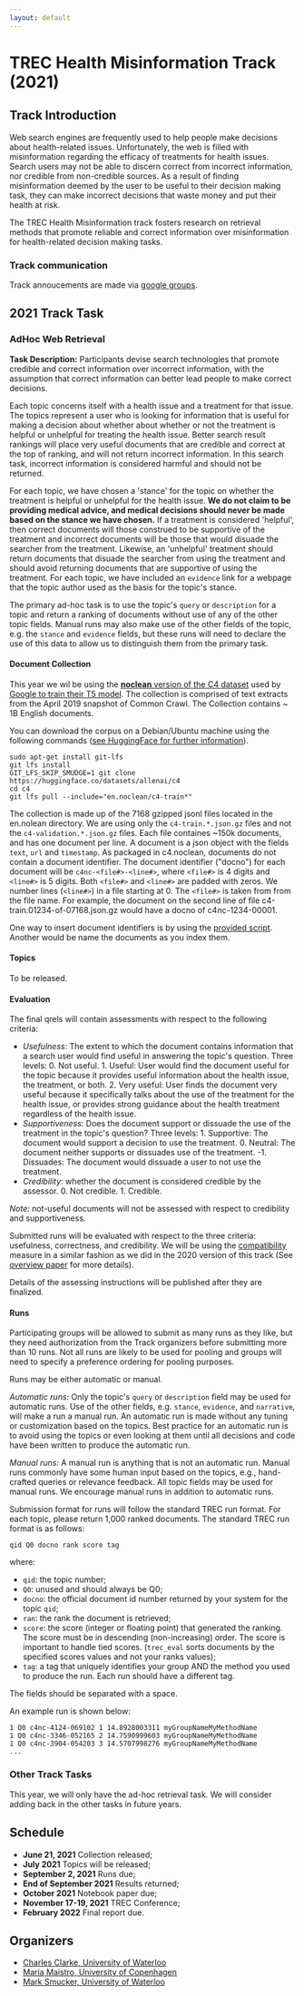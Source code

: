 ```yaml
---
layout: default
---
```


# TREC Health Misinformation Track (2021)

## Track Introduction

Web search engines are frequently used to help people make decisions about health-related issues.  Unfortunately, the web is filled with misinformation regarding the efficacy of treatments for health issues.  Search users may not be able to discern correct from incorrect information, nor credible from non-credible sources.  As a result of finding misinformation deemed by the user to be useful to their decision making task, they can make incorrect decisions that waste money and put their health at risk.

The TREC Health Misinformation track fosters research on retrieval methods that promote reliable and correct information over misinformation for health-related decision making tasks.

### Track communication

Track annoucements are made via [google groups](https://groups.google.com/forum/#!forum/trec-health-misinformation-track).  

## 2021 Track Task

### AdHoc Web Retrieval

**Task Description:** Participants devise search technologies that promote credible and correct information over incorrect information, with the assumption that correct information can better lead people to make correct decisions.

Each topic concerns itself with a health issue and a treatment for that issue.  The topics represent a user who is looking for information that is useful for making a decision about whether about whether or not the treatment is helpful or unhelpful for treating the health issue.  Better search result rankings will place very useful documents that are credible and correct at the top of ranking, and will not return incorrect information.  In this search task, incorrect information is considered harmful and should not be returned.  

For each topic, we have chosen a 'stance' for the topic on whether the treatment is helpful or unhelpful for the health issue.  **We do not claim to be providing medical advice, and medical decisions should never be made based on the stance we have chosen.**  If a treatment is considered 'helpful', then correct documents will those construed to be supportive of the treatment and incorrect documents will be those that would disuade the searcher from the treatment.  Likewise, an 'unhelpful' treatment should return documents that disuade the searcher from using the treatment and should avoid returning documents that are supportive of using the treatment.  For each topic, we have included an `evidence` link for a webpage that the topic author used as the basis for the topic's stance.  

The primary ad-hoc task is to use the topic's `query` or `description` for a topic and return a ranking of documents without use of any of the other topic fields.  Manual runs may also make use of the other fields of the topic, e.g. the `stance` and `evidence` fields, but these runs will need to declare the use of this data to allow us to distinguish them from the primary task.

#### Document Collection

This year we wil be using the [**noclean** version of the C4 dataset](https://huggingface.co/datasets/allenai/c4) used by [Google to train their T5 model](https://www.tensorflow.org/datasets/catalog/c4). The collection is comprised of text extracts from the April 2019 snapshot of Common Crawl. The Collection contains \~ 1B English documents.

You can download the corpus on a Debian/Ubuntu machine using the following commands ([see HuggingFace for further information](https://huggingface.co/datasets/allenai/c4)).
```
sudo apt-get install git-lfs 
git lfs install
GIT_LFS_SKIP_SMUDGE=1 git clone https://huggingface.co/datasets/allenai/c4
cd c4
git lfs pull --include="en.noclean/c4-train*"
```
The collection is made up of the 7168 gzipped jsonl files located in the en.nolean directory.  We are using only the `c4-train.*.json.gz` files and not the `c4-validation.*.json.gz` files.  Each file containes \~150k documents, and has one document per line. A document is a json object with the fields `text`, `url` and `timestamp`. As packaged in c4.noclean, documents do not contain a document identifier. The document identifier ("docno") for each document will be `c4nc-<file#>-<line#>`, where `<file#>` is 4 digits and `<line#>` is 5 digits.  Both `<file#>` and `<line#>` are padded with zeros. We number lines (`<line#>`) in a file starting at 0. The `<file#>` is taken from from the file name. For example, the document on the second line of file c4-train.01234-of-07168.json.gz would have a docno of c4nc-1234-00001.

One way to insert document identifiers is by using the [provided script](renamer.go). Another would be name the documents as you index them.

#### Topics

To be released.

#### Evaluation

The final qrels will contain assessments with respect to the following criteria:
* *Usefulness*: The extent to which the document contains information that a search user would find useful in answering the topic's question.  Three levels: 0. Not useful. 1.  Useful: User would find the document useful for the topic because it provides useful information about the health issue, the treatment, or both. 2. Very useful: User finds the document very useful because it specifically talks about the use of the treatment for the health issue, or provides strong guidance about the health treatment regardless of the health issue.
* *Supportiveness*: Does the document support or dissuade the use of the treatment in the topic's question?  Three levels: 1. Supportive: The document would support a decision to use the treatment.  0. Neutral: The document neither supports or dissuades use of the treatment. -1. Dissuades: The document would dissuade a user to not use the treatment.
* *Credibility*: whether the document is considered credible by the assessor. 0. Not credible.  1. Credible.

*Note:* not-useful documents will not be assessed with respect to credibility and supportiveness. 

Submitted runs will be evaluated with respect to the three criteria: usefulness, correctness, and credibility. We will be using the [compatibility](https://github.com/claclark/Compatibility) measure in a similar fashion as we did in the 2020 version of this track (See [overview paper](https://trec.nist.gov/pubs/trec29/papers/OVERVIEW.HM.pdf) for more details). 

Details of the assessing instructions will be published after they are finalized. 

#### Runs 

Participating groups will be allowed to submit as many runs as they like, but they need authorization from the Track organizers before submitting more than 10 runs. Not all runs are likely to be used for pooling and groups will need to specify a preference ordering for pooling purposes.

Runs may be either automatic or manual. 

*Automatic runs:* Only the topic's `query` or `description` field may be used for automatic runs.  Use of the other fields, e.g. `stance`, `evidence`, and `narrative`, will make a run a manual run.  An automatic run is made without any tuning or customization based on the topics.  Best practice for an automatic run is to avoid using the topics or even looking at them until all decisions and code have been written to produce the automatic run. 

*Manual runs:* A manual run is anything that is not an automatic run. Manual runs commonly have some human input based on the topics, e.g., hand-crafted queries or relevance feedback. All topic fields may be used for manual runs.  We encourage manual runs in addition to automatic runs.  

Submission format for runs will follow the standard TREC run format.  For each topic, please return 1,000 ranked documents.  The standard TREC run format is as follows:

```
qid Q0 docno rank score tag
```
where:
* `qid`: the topic number;
* `Q0`: unused and should always be Q0;
* `docno`: the official document id number returned by your system for the topic `qid`;
* `ran`: the rank the document is retrieved;
* `score`: the score (integer or floating point) that generated the ranking. The score must be in descending (non-increasing) order. The score is important to handle tied scores. (`trec_eval` sorts documents by the specified scores values and not your ranks values);
* `tag`: a tag that uniquely identifies your group AND the method you used to produce the run. Each run should have a different tag.

The fields should be separated with a space. 

An example run is shown below:
```
1 Q0 c4nc-4124-069102 1 14.8928003311 myGroupNameMyMethodName
1 Q0 c4nc-3346-052165 2 14.7590999603 myGroupNameMyMethodName
1 Q0 c4nc-3904-054203 3 14.5707998276 myGroupNameMyMethodName
...
```

### Other Track Tasks

This year, we will only have the ad-hoc retrieval task.  We will consider adding back in the other tasks in future years.  

## Schedule
* **June 21, 2021** Collection released;
* **July 2021** Topics will be released;
* **September 2, 2021** Runs due;
* **End of September 2021** Results returned;
* **October 2021** Notebook paper due;
* **November 17-19, 2021** TREC Conference;
* **February 2022** Final report due.

## Organizers

* [Charles Clarke, University of Waterloo](https://cs.uwaterloo.ca/about/people/claclark)
* [Maria Maistro, University of Copenhagen](https://di.ku.dk/english/staff/?pure=en/persons/641366)
* [Mark Smucker, University of Waterloo](http://mansci.uwaterloo.ca/~msmucker/)

